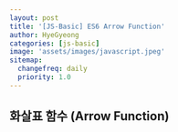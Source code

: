 ```yaml
---
layout: post
title: '[JS-Basic] ES6 Arrow Function'
author: HyeGyeong
categories: [js-basic]
image: 'assets/images/javascript.jpeg'
sitemap:
  changefreq: daily
  priority: 1.0
---
```


## 화살표 함수 (Arrow Function)
